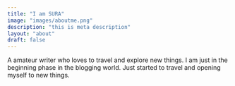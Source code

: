 ```yaml
---
title: "I am SURA"
image: "images/aboutme.png"
description: "this is meta description"
layout: "about"
draft: false
---
```


A amateur writer who loves to travel and explore new things. I am just in the beginning phase in the blogging world. Just started to travel and opening myself to new things. 